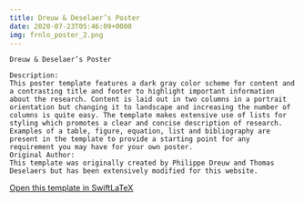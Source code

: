 ```yaml
---
title: Dreuw & Deselaer’s Poster
date: 2020-07-23T05:46:09+0000
img: frnlo_poster_2.png
---
```

```
Dreuw & Deselaer’s Poster

Description:
This poster template features a dark gray color scheme for content and a contrasting title and footer to highlight important information about the research. Content is laid out in two columns in a portrait orientation but changing it to landscape and increasing the number of columns is quite easy. The template makes extensive use of lists for styling which promotes a clear and concise description of research. Examples of a table, figure, equation, list and bibliography are present in the template to provide a starting point for any requirement you may have for your own poster.
Original Author:
This template was originally created by Philippe Dreuw and Thomas Deselaers but has been extensively modified for this website.
```
[Open this template in SwiftLaTeX](https://www.swiftlatex.com/project.html?import=https://swiftlatex.github.io/LaTeXBoilerPlate/zips/rvgrq_conference_poster_2.zip)
